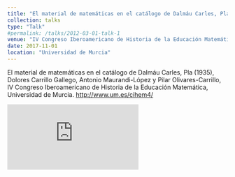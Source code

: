 ```yaml
---
title: "El material de matemáticas en el catálogo de Dalmáu Carles, Pla (1935)"
collection: talks
type: "Talk"
#permalink: /talks/2012-03-01-talk-1
venue: "IV Congreso Iberoamericano de Historia de la Educación Matemática"
date: 2017-11-01
location: "Universidad de Murcia"
---
```


El material de matemáticas en el catálogo de Dalmáu Carles, Pla (1935),
Dolores Carrillo Gallego, Antonio Maurandi-López y Pilar Olivares-Carrillo, IV Congreso Iberoamericano de Historia de la Educación Matemática, Universidad de Murcia. <http://www.um.es/cihem4/>


![](https://amaurandi.github.io/files/compressed-poster-chiem-carrillo-maurandi-olivares-v.pdf)
